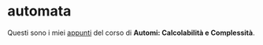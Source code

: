 # automata

Questi sono i miei [appunti](<https://raw.githubusercontent.com/aflaag-notes/automata/main/src/Automi: Calcolabilità e Complessità.pdf>) del corso di **Automi: Calcolabilità e Complessità**.

